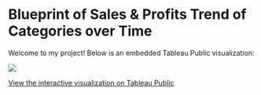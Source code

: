 # Blueprint of Sales & Profits Trend of Categories over Time
Welcome to my project! Below is an embedded Tableau Public visualization:

<!-- Tableau Public Embed Code -->
<div class='tableauPlaceholder' id='viz1695925823362' style='position: relative'><noscript><a href='#'><img alt=' ' src='https:&#47;&#47;public.tableau.com&#47;static&#47;images&#47;Bl&#47;BlueprintofsalesandprofittrendsofCategoriesovertime_&#47;StoryofsalesforTablesovertime&#47;1_rss.png' style='border: none' /></a></noscript><object class='tableauViz'  style='display:none;'><param name='host_url' value='https%3A%2F%2Fpublic.tableau.com%2F' /> <param name='embed_code_version' value='3' /> <param name='site_root' value='' /><param name='name' value='BlueprintofsalesandprofittrendsofCategoriesovertime_&#47;StoryofsalesforTablesovertime' /><param name='tabs' value='yes' /><param name='toolbar' value='yes' /><param name='static_image' value='https:&#47;&#47;public.tableau.com&#47;static&#47;images&#47;Bl&#47;BlueprintofsalesandprofittrendsofCategoriesovertime_&#47;StoryofsalesforTablesovertime&#47;1.png' /> <param name='animate_transition' value='yes' /><param name='display_static_image' value='yes' /><param name='display_spinner' value='yes' /><param name='display_overlay' value='yes' /><param name='display_count' value='yes' /><param name='language' value='en-US' /></object></div>               

[View the interactive visualization on Tableau Public](https://public.tableau.com/views/BlueprintofsalesandprofittrendsofCategoriesovertime_/StoryofsalesforTablesovertime?:language=en-US&:display_count=n&:origin=viz_share_link)
